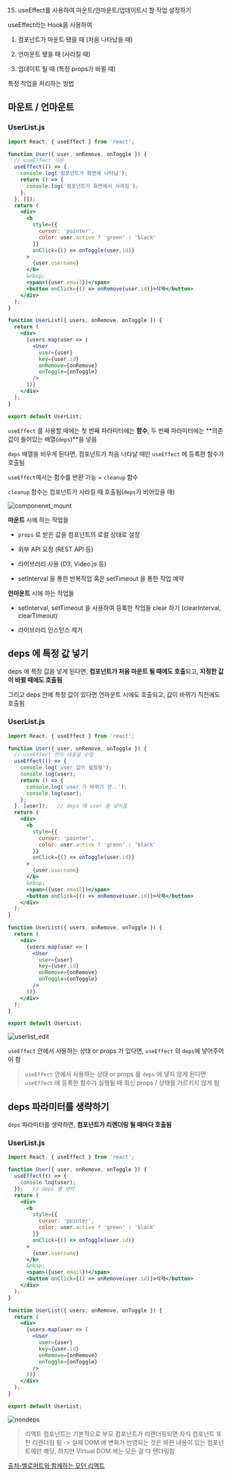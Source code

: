 15. useEffect를 사용하여 마운트/언마운트/업데이트시 할 작업 설정하기

useEffect라는 Hook을 사용하여

1. 컴포넌트가 마운트 됐을 때 (처음 나타났을 때)

2. 언마운트 됐을 때 (사라질 때)

3. 업데이트 될 때 (특정 props가 바뀔 때)

특정 작업을 처리하는 방법

## 마운트 / 언마운트

### UserList.js

```jsx
import React, { useEffect } from 'react';

function User({ user, onRemove, onToggle }) {
  // useEffect 사용
  useEffect(() => {
    console.log('컴포넌트가 화면에 나타남');
    return () => {
      console.log('컴포넌트가 화면에서 사라짐');
    };
  }, []);
  return (
    <div>
      <b
        style={{
          cursor: 'pointer',
          color: user.active ? 'green' : 'black'
        }}
        onClick={() => onToggle(user.id)}
      >
        {user.username}
      </b>
      &nbsp;
      <span>({user.email})</span>
      <button onClick={() => onRemove(user.id)}>삭제</button>
    </div>
  );
}

function UserList({ users, onRemove, onToggle }) {
  return (
    <div>
      {users.map(user => (
        <User
          user={user}
          key={user.id}
          onRemove={onRemove}
          onToggle={onToggle}
        />
      ))}
    </div>
  );
}

export default UserList;
```

`useEffect` 를 사용할 때에는 첫 번째 파라미터에는 **함수**, 두 번째 파라미터에는 **의존값이 들어있는 배열(`deps`)**을 넣음

`deps` 배열을 비우게 된다면, 컴포넌트가 처음 나타날 때만 `useEffect` 에 등록한 함수가 호출됨

`useEffect`에서는 함수를 반환 가능 = `cleanup` 함수

`cleanup` 함수는 컴포넌트가 사라질 때 호출됨(`deps`가 비어있을 때)

![componenet_mount](https://i.imgur.com/kBFMe8m.png)

**마운트** 시에 하는 작업들

- `props` 로 받은 값을 컴포넌트의 로컬 상태로 설정

- 외부 API 요청 (REST API 등)

- 라이브러리 사용 (D3, Video.js 등)

- setInterval 을 통한 반복작업 혹은 setTimeout 을 통한 작업 예약

**언마운트** 시에 하는 작업들

- setInterval, setTimeout 을 사용하여 등록한 작업들 clear 하기 (clearInterval, clearTimeout)

- 라이브러리 인스턴스 제거

## deps 에 특정 값 넣기

deps 에 특정 값을 넣게 된다면, **컴포넌트가 처음 마운트 될 때에도 호출**되고, **지정한 값이 바뀔 때에도 호출됨**

그리고 deps 안에 특정 값이 있다면 언마운트 시에도 호출되고, 값이 바뀌기 직전에도 호출됨

### UserList.js

```jsx
import React, { useEffect } from 'react';

function User({ user, onRemove, onToggle }) {
  // useEffect 안의 내용을 수정
  useEffect(() => {
    console.log('user 값이 설정됨');
    console.log(user);
    return () => {
      console.log('user 가 바뀌기 전..');
      console.log(user);
    };
  }, [user]);   // deps 에 user 를 넣어줌
  return (
    <div>
      <b
        style={{
          cursor: 'pointer',
          color: user.active ? 'green' : 'black'
        }}
        onClick={() => onToggle(user.id)}
      >
        {user.username}
      </b>
      &nbsp;
      <span>({user.email})</span>
      <button onClick={() => onRemove(user.id)}>삭제</button>
    </div>
  );
}

function UserList({ users, onRemove, onToggle }) {
  return (
    <div>
      {users.map(user => (
        <User
          user={user}
          key={user.id}
          onRemove={onRemove}
          onToggle={onToggle}
        />
      ))}
    </div>
  );
}

export default UserList;
```

![userlist_edit](https://i.imgur.com/d2oJt9L.png)

`useEffect` 안에서 사용하는 상태 or props 가 있다면, `useEffect` 의 `deps`에 넣어주어야 함

> `useEffect` 안에서 사용하는 상태 or props 를 `deps` 에 넣지 않게 된다면 `useEffect` 에 등록한 함수가 실행될 때 최신 props / 상태를 가르키지 않게 됨

## deps 파라미터를 생략하기

`deps` 파라미터를 생략하면, **컴포넌트가 리렌더링 될 때마다 호출됨**

### UserList.js

```jsx
import React, { useEffect } from 'react';

function User({ user, onRemove, onToggle }) {
  useEffect(() => {
    console.log(user);
  });   // deps 를 생략
  return (
    <div>
      <b
        style={{
          cursor: 'pointer',
          color: user.active ? 'green' : 'black'
        }}
        onClick={() => onToggle(user.id)}
      >
        {user.username}
      </b>
      &nbsp;
      <span>({user.email})</span>
      <button onClick={() => onRemove(user.id)}>삭제</button>
    </div>
  );
}

function UserList({ users, onRemove, onToggle }) {
  return (
    <div>
      {users.map(user => (
        <User
          user={user}
          key={user.id}
          onRemove={onRemove}
          onToggle={onToggle}
        />
      ))}
    </div>
  );
}

export default UserList;
```

![nondeps](https://i.imgur.com/mh4bqfl.png)

> 리액트 컴포넌트는 기본적으로 부모 컴포넌트가 리렌더링되면 자식 컴포넌트 또한 리렌더링 됨 -> 실제 DOM 에 변화가 반영되는 것은 바뀐 내용이 있는 컴포넌트에만 해당, 하지만 Virtual DOM 에는 모든 걸 다 렌더링함

[출처-벨로퍼트와 함께하는 모던 리액트](https://react.vlpt.us/)
